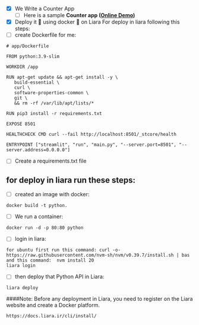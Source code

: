 - [x] We Write a Counter App
    - [ ]  Here is a sample **Counter app ([Online Demo](https://gallery.flet.dev/counter/))**
- [x] Deploy it 🚀 using docker 🐳 on Liara
For deploy in liara following this steps:
- [ ]  create Dockerfile for me:
 ```
 # app/Dockerfile

FROM python:3.9-slim

WORKDIR /app

RUN apt-get update && apt-get install -y \
    build-essential \
    curl \
    software-properties-common \
    git \
    && rm -rf /var/lib/apt/lists/*

RUN pip3 install -r requirements.txt

EXPOSE 8501

HEALTHCHECK CMD curl --fail http://localhost:8501/_stcore/health

ENTRYPOINT ["streamlit", "run", "main.py", "--server.port=8501", "--server.address=0.0.0.0"]

 ```
- [ ]  Create a requirements.txt file
      
## for deploy in liara run these steps:

- [ ] created an image with docker:
```
docker build -t python.
```
 - [ ] We run a container:
```
docker run -d -p 80:80 python
```
 - [ ] login in liara:
 ```
for ubuntu first run this command: curl -o- https://raw.githubusercontent.com/nvm-sh/nvm/v0.39.7/install.sh | bas
and this command:  nvm install 20
liara login
```
 - [ ] then deploy that Python API in Liara:
```
liara deploy 
```
####Note: Before any deployment in Liara, you need to register on the Liara website and create a Docker platform.
```
https://docs.liara.ir/cli/install/
```
